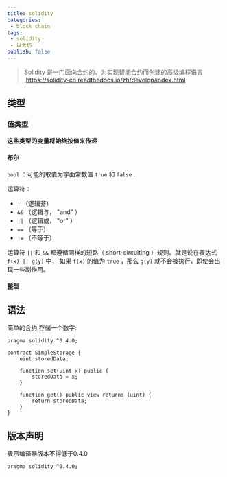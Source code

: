 ```yaml
---
title: solidity
categories:
 - block chain
tags:
 - solidity
 - 以太坊
publish: false
---
```


> Solidity 是一门面向合约的、为实现智能合约而创建的高级编程语言 ,https://solidity-cn.readthedocs.io/zh/develop/index.html

## 类型

### 值类型

**这些类型的变量将始终按值来传递**

#### 布尔 

 `bool` ：可能的取值为字面常数值 `true` 和 `false` .

运算符：

- `!` （逻辑非）
- `&&` （逻辑与， "and" ）
- `||` （逻辑或， "or" ）
- `==` （等于）
- `!=` （不等于）

运算符 `||` 和 `&&` 都遵循同样的短路（ short-circuiting ）规则。就是说在表达式 `f(x) || g(y)` 中， 如果 `f(x)` 的值为 `true` ，那么 `g(y)` 就不会被执行，即使会出现一些副作用。

#### 整型

## 语法

简单的合约,存储一个数字:

```solidity
pragma solidity ^0.4.0;

contract SimpleStorage {
    uint storedData;

    function set(uint x) public {
        storedData = x;
    }

    function get() public view returns (uint) {
        return storedData;
    }
}
```

## 版本声明

表示编译器版本不得低于0.4.0

```solidity
pragma solidity ^0.4.0;
```